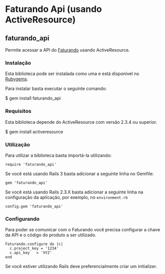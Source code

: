 Faturando Api (usando ActiveResource)
====================================================

faturando_api
-----------------

Permite acessar a API do [Faturando](http://faturan.do) usando ActiveResource.


### Instalação

Esta biblioteca pode ser instalada como uma e está disponível no [Rubygems](http://rubygems.org).

Para instalar basta executar o seguinte comando:

$ gem install faturando_api


### Requisitos

Esta biblioteca depende do ActiveResource com versão 2.3.4 ou superior.

$ gem install activeresource


### Utilização

Para utilizar a biblioteca basta importá-la utilizando:

    require 'faturando_api'


Se você está usando Rails 3 basta adicionar a seguinte linha no Gemfile:

    gem 'faturando_api'

Se você está usando Rails 2.3.X basta adicionar a seguinte linha na configuração da aplicação,
por exemplo, no `environment.rb`

    config.gem 'faturando_api'

### Configurando

Para poder se comunicar com o Faturando você precisa configurar a chave da API e o código do produto a ser utilizado.

    Faturando.configure do |c|
      c.project_key = '1234'
      c.api_key   = 'XYZ'
    end

Se você estiver utilizando Rails deve preferencialmente criar um initializer.
